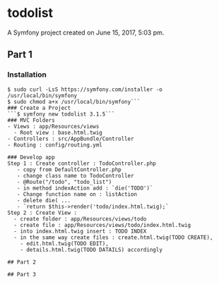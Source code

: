 todolist
========

A Symfony project created on June 15, 2017, 5:03 pm.

## Part 1
### Installation
```$ sudo mkdir -p /usr/local/bin
$ sudo curl -LsS https://symfony.com/installer -o /usr/local/bin/symfony
$ sudo chmod a+x /usr/local/bin/symfony```
### Create a Project
```$ symfony new todolist 3.1.5```
### MVC Folders
- Views : app/Resources/views
  - Root view : base.html.twig
- Controllers : src/AppBundle/Controller
- Routing : config/routing.yml

### Develop app
Step 1 : Create controller : TodoController.php
   - copy from DefaultController.php
   - change class name to TodoController
   - @Route("/todo", "todo_list")
   - in method indexAction add : `die('TODO')`
   - Change function name on : listAction
   - delete die( ...
   - `return $this->render('todo/index.html.twig);` 
Step 2 : Create View : 
  - create folder : app/Resources/views/todo
  - create file : app/Resources/views/todo/index.html.twig
  - into index.html.twig insert : TODO INDEX
  - in the same way create files : create.html.twig(TODO CREATE), 
    - edit.html.twig(TODO EDIT), 
    - details.html.twig(TODO DATAILS) accordingly

## Part 2

## Part 3


